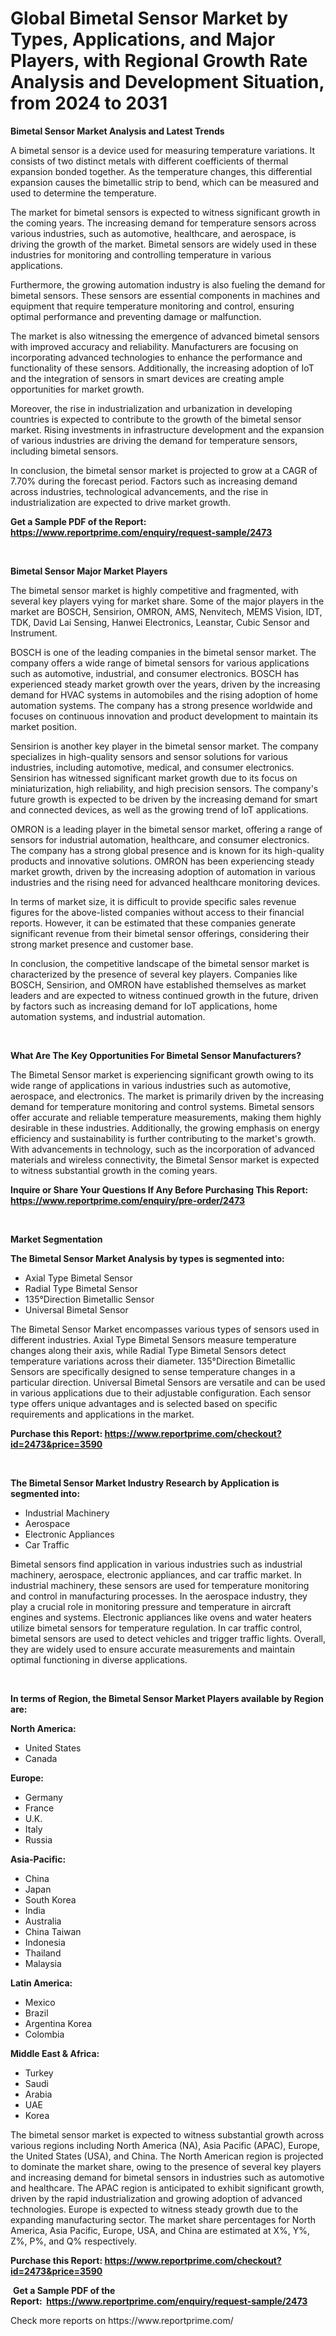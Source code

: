 <p><h1>Global Bimetal Sensor Market by Types, Applications, and Major Players, with Regional Growth Rate Analysis and Development Situation, from 2024 to 2031</h1></p><p><strong>Bimetal Sensor Market Analysis and Latest Trends</strong></p>
<p><p>A bimetal sensor is a device used for measuring temperature variations. It consists of two distinct metals with different coefficients of thermal expansion bonded together. As the temperature changes, this differential expansion causes the bimetallic strip to bend, which can be measured and used to determine the temperature.</p><p>The market for bimetal sensors is expected to witness significant growth in the coming years. The increasing demand for temperature sensors across various industries, such as automotive, healthcare, and aerospace, is driving the growth of the market. Bimetal sensors are widely used in these industries for monitoring and controlling temperature in various applications.</p><p>Furthermore, the growing automation industry is also fueling the demand for bimetal sensors. These sensors are essential components in machines and equipment that require temperature monitoring and control, ensuring optimal performance and preventing damage or malfunction.</p><p>The market is also witnessing the emergence of advanced bimetal sensors with improved accuracy and reliability. Manufacturers are focusing on incorporating advanced technologies to enhance the performance and functionality of these sensors. Additionally, the increasing adoption of IoT and the integration of sensors in smart devices are creating ample opportunities for market growth.</p><p>Moreover, the rise in industrialization and urbanization in developing countries is expected to contribute to the growth of the bimetal sensor market. Rising investments in infrastructure development and the expansion of various industries are driving the demand for temperature sensors, including bimetal sensors.</p><p>In conclusion, the bimetal sensor market is projected to grow at a CAGR of 7.70% during the forecast period. Factors such as increasing demand across industries, technological advancements, and the rise in industrialization are expected to drive market growth.</p></p>
<p><strong>Get a Sample PDF of the Report:&nbsp; <a href="https://www.reportprime.com/enquiry/request-sample/2473">https://www.reportprime.com/enquiry/request-sample/2473</a></strong></p>
<p>&nbsp;</p>
<p><strong>Bimetal Sensor Major Market Players</strong></p>
<p><p>The bimetal sensor market is highly competitive and fragmented, with several key players vying for market share. Some of the major players in the market are BOSCH, Sensirion, OMRON, AMS, Nenvitech, MEMS Vision, IDT, TDK, David Lai Sensing, Hanwei Electronics, Leanstar, Cubic Sensor and Instrument. </p><p>BOSCH is one of the leading companies in the bimetal sensor market. The company offers a wide range of bimetal sensors for various applications such as automotive, industrial, and consumer electronics. BOSCH has experienced steady market growth over the years, driven by the increasing demand for HVAC systems in automobiles and the rising adoption of home automation systems. The company has a strong presence worldwide and focuses on continuous innovation and product development to maintain its market position. </p><p>Sensirion is another key player in the bimetal sensor market. The company specializes in high-quality sensors and sensor solutions for various industries, including automotive, medical, and consumer electronics. Sensirion has witnessed significant market growth due to its focus on miniaturization, high reliability, and high precision sensors. The company's future growth is expected to be driven by the increasing demand for smart and connected devices, as well as the growing trend of IoT applications.</p><p>OMRON is a leading player in the bimetal sensor market, offering a range of sensors for industrial automation, healthcare, and consumer electronics. The company has a strong global presence and is known for its high-quality products and innovative solutions. OMRON has been experiencing steady market growth, driven by the increasing adoption of automation in various industries and the rising need for advanced healthcare monitoring devices.</p><p>In terms of market size, it is difficult to provide specific sales revenue figures for the above-listed companies without access to their financial reports. However, it can be estimated that these companies generate significant revenue from their bimetal sensor offerings, considering their strong market presence and customer base.</p><p>In conclusion, the competitive landscape of the bimetal sensor market is characterized by the presence of several key players. Companies like BOSCH, Sensirion, and OMRON have established themselves as market leaders and are expected to witness continued growth in the future, driven by factors such as increasing demand for IoT applications, home automation systems, and industrial automation.</p></p>
<p>&nbsp;</p>
<p><strong>What Are The Key Opportunities For Bimetal Sensor Manufacturers?</strong></p>
<p><p>The Bimetal Sensor market is experiencing significant growth owing to its wide range of applications in various industries such as automotive, aerospace, and electronics. The market is primarily driven by the increasing demand for temperature monitoring and control systems. Bimetal sensors offer accurate and reliable temperature measurements, making them highly desirable in these industries. Additionally, the growing emphasis on energy efficiency and sustainability is further contributing to the market's growth. With advancements in technology, such as the incorporation of advanced materials and wireless connectivity, the Bimetal Sensor market is expected to witness substantial growth in the coming years.</p></p>
<p><strong>Inquire or Share Your Questions If Any Before Purchasing This Report: <a href="https://www.reportprime.com/enquiry/pre-order/2473">https://www.reportprime.com/enquiry/pre-order/2473</a></strong></p>
<p>&nbsp;</p>
<p><strong>Market Segmentation</strong></p>
<p><strong>The Bimetal Sensor Market Analysis by types is segmented into:</strong></p>
<p><ul><li>Axial Type Bimetal Sensor</li><li>Radial Type Bimetal Sensor</li><li>135°Direction Bimetallic Sensor</li><li>Universal Bimetal Sensor</li></ul></p>
<p><p>The Bimetal Sensor Market encompasses various types of sensors used in different industries. Axial Type Bimetal Sensors measure temperature changes along their axis, while Radial Type Bimetal Sensors detect temperature variations across their diameter. 135°Direction Bimetallic Sensors are specifically designed to sense temperature changes in a particular direction. Universal Bimetal Sensors are versatile and can be used in various applications due to their adjustable configuration. Each sensor type offers unique advantages and is selected based on specific requirements and applications in the market.</p></p>
<p><strong>Purchase this Report:&nbsp;<a href="https://www.reportprime.com/checkout?id=2473&price=3590">https://www.reportprime.com/checkout?id=2473&price=3590</a></strong></p>
<p>&nbsp;</p>
<p><strong>The Bimetal Sensor Market Industry Research by Application is segmented into:</strong></p>
<p><ul><li>Industrial Machinery</li><li>Aerospace</li><li>Electronic Appliances</li><li>Car Traffic</li></ul></p>
<p><p>Bimetal sensors find application in various industries such as industrial machinery, aerospace, electronic appliances, and car traffic market. In industrial machinery, these sensors are used for temperature monitoring and control in manufacturing processes. In the aerospace industry, they play a crucial role in monitoring pressure and temperature in aircraft engines and systems. Electronic appliances like ovens and water heaters utilize bimetal sensors for temperature regulation. In car traffic control, bimetal sensors are used to detect vehicles and trigger traffic lights. Overall, they are widely used to ensure accurate measurements and maintain optimal functioning in diverse applications.</p></p>
<p>&nbsp;</p>
<p><strong>In terms of Region, the Bimetal Sensor Market Players available by Region are:</strong></p>
<p>
    <p> <strong> North America: </strong>
        <ul>
            <li>United States</li>
            <li>Canada</li>
        </ul>
        </p> 
    <p> <strong> Europe: </strong>
        <ul>
            <li>Germany</li>
            <li>France</li>
            <li>U.K.</li>
            <li>Italy</li>
            <li>Russia</li>
        </ul>
        </p> 
    <p> <strong> Asia-Pacific: </strong>
        <ul>
            <li>China</li>
            <li>Japan</li>
            <li>South Korea</li>
            <li>India</li>
            <li>Australia</li>
            <li>China Taiwan</li>
            <li>Indonesia</li>
            <li>Thailand</li>
            <li>Malaysia</li>
        </ul>
        </p> 
    <p> <strong> Latin America: </strong>
        <ul>
            <li>Mexico</li>
            <li>Brazil</li>
            <li>Argentina Korea</li>
            <li>Colombia</li>
        </ul>
        </p> 
    <p> <strong> Middle East & Africa: </strong>
        <ul>
            <li>Turkey</li>
            <li>Saudi</li>
            <li>Arabia</li>
            <li>UAE</li>
            <li>Korea</li>
        </ul>
    </p>
    </p>
<p><p>The bimetal sensor market is expected to witness substantial growth across various regions including North America (NA), Asia Pacific (APAC), Europe, the United States (USA), and China. The North American region is projected to dominate the market share, owing to the presence of several key players and increasing demand for bimetal sensors in industries such as automotive and healthcare. The APAC region is anticipated to exhibit significant growth, driven by the rapid industrialization and growing adoption of advanced technologies. Europe is expected to witness steady growth due to the expanding manufacturing sector. The market share percentages for North America, Asia Pacific, Europe, USA, and China are estimated at X%, Y%, Z%, P%, and Q% respectively.</p></p>
<p><strong>Purchase this Report: <a href="https://www.reportprime.com/checkout?id=2473&price=3590">https://www.reportprime.com/checkout?id=2473&price=3590</a></strong></p>
<p>&nbsp;<strong>Get a Sample PDF of the Report:&nbsp;&nbsp;<a href="https://www.reportprime.com/enquiry/request-sample/2473">https://www.reportprime.com/enquiry/request-sample/2473</a></strong></p>
<p><strong></strong></p>
<p>Check more reports on https://www.reportprime.com/</p>